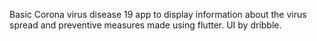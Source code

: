 Basic Corona virus disease 19 app to display information about the virus spread and preventive measures made using flutter. UI by dribble.
